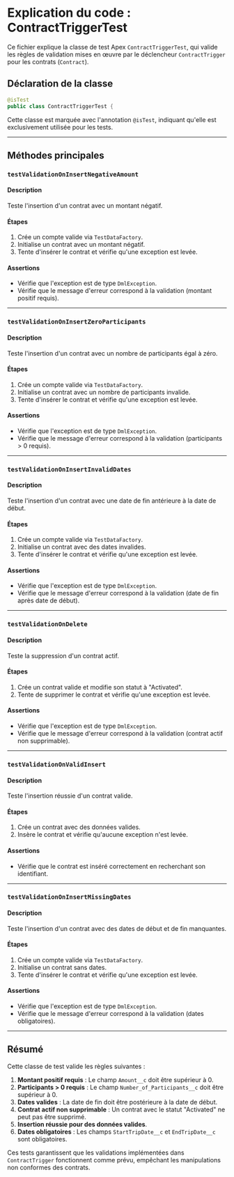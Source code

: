 # Explication du code : ContractTriggerTest

Ce fichier explique la classe de test Apex `ContractTriggerTest`, qui valide les règles de validation mises en œuvre par le déclencheur `ContractTrigger` pour les contrats (`Contract`).

## Déclaration de la classe
```java
@isTest
public class ContractTriggerTest {
```
Cette classe est marquée avec l'annotation `@isTest`, indiquant qu'elle est exclusivement utilisée pour les tests.

---

## Méthodes principales

### `testValidationOnInsertNegativeAmount`
#### Description
Teste l'insertion d'un contrat avec un montant négatif.

#### Étapes
1. Crée un compte valide via `TestDataFactory`.
2. Initialise un contrat avec un montant négatif.
3. Tente d'insérer le contrat et vérifie qu'une exception est levée.

#### Assertions
- Vérifie que l'exception est de type `DmlException`.
- Vérifie que le message d'erreur correspond à la validation (montant positif requis).

---

### `testValidationOnInsertZeroParticipants`
#### Description
Teste l'insertion d'un contrat avec un nombre de participants égal à zéro.

#### Étapes
1. Crée un compte valide via `TestDataFactory`.
2. Initialise un contrat avec un nombre de participants invalide.
3. Tente d'insérer le contrat et vérifie qu'une exception est levée.

#### Assertions
- Vérifie que l'exception est de type `DmlException`.
- Vérifie que le message d'erreur correspond à la validation (participants > 0 requis).

---

### `testValidationOnInsertInvalidDates`
#### Description
Teste l'insertion d'un contrat avec une date de fin antérieure à la date de début.

#### Étapes
1. Crée un compte valide via `TestDataFactory`.
2. Initialise un contrat avec des dates invalides.
3. Tente d'insérer le contrat et vérifie qu'une exception est levée.

#### Assertions
- Vérifie que l'exception est de type `DmlException`.
- Vérifie que le message d'erreur correspond à la validation (date de fin après date de début).

---

### `testValidationOnDelete`
#### Description
Teste la suppression d'un contrat actif.

#### Étapes
1. Crée un contrat valide et modifie son statut à "Activated".
2. Tente de supprimer le contrat et vérifie qu'une exception est levée.

#### Assertions
- Vérifie que l'exception est de type `DmlException`.
- Vérifie que le message d'erreur correspond à la validation (contrat actif non supprimable).

---

### `testValidationOnValidInsert`
#### Description
Teste l'insertion réussie d'un contrat valide.

#### Étapes
1. Crée un contrat avec des données valides.
2. Insère le contrat et vérifie qu'aucune exception n'est levée.

#### Assertions
- Vérifie que le contrat est inséré correctement en recherchant son identifiant.

---

### `testValidationOnInsertMissingDates`
#### Description
Teste l'insertion d'un contrat avec des dates de début et de fin manquantes.

#### Étapes
1. Crée un compte valide via `TestDataFactory`.
2. Initialise un contrat sans dates.
3. Tente d'insérer le contrat et vérifie qu'une exception est levée.

#### Assertions
- Vérifie que l'exception est de type `DmlException`.
- Vérifie que le message d'erreur correspond à la validation (dates obligatoires).

---

## Résumé
Cette classe de test valide les règles suivantes :
1. **Montant positif requis** : Le champ `Amount__c` doit être supérieur à 0.
2. **Participants > 0 requis** : Le champ `Number_of_Participants__c` doit être supérieur à 0.
3. **Dates valides** : La date de fin doit être postérieure à la date de début.
4. **Contrat actif non supprimable** : Un contrat avec le statut "Activated" ne peut pas être supprimé.
5. **Insertion réussie pour des données valides**.
6. **Dates obligatoires** : Les champs `StartTripDate__c` et `EndTripDate__c` sont obligatoires.

Ces tests garantissent que les validations implémentées dans `ContractTrigger` fonctionnent comme prévu, empêchant les manipulations non conformes des contrats.
